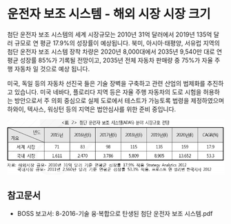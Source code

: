 # 운전자 보조 시스템 - 해외 시장 시장 크기

첨단 운전자 보조 시스템의 세계 시장규모는 2010년 31억 달러에서 2019년 135억 달러 규모로 연 평균 17.9%의 성장률이 예상됩니다. 북미, 아시아·태평양, 서유럽 지역의 첨단 운전자 보조 시스템 장착 차량은 2020년 8,000대에서 2035년 9,540만 대로 연평균 성장률 85%가 기록될 전망이고, 2035년 전체 자동차 판매량 중 75%가 자율 주행 자동차 일 것으로 예상 됩니다.


미국, 독일 등의 자동차 선진국 들은 기술 장벽을 구축하고 관련 산업의 법제화를 추진하고 있습니다. 미국 네바다, 플로리다 지역 등은 자율 주행 자동차의 도로 시험을 허용하는 방안으로서 주 의회 중심으로 실제 도로에서 테스트가 가능토록 법령을 제정하였으며 하와이, 텍사스, 워싱턴 등의 지역은 법안심사를 위한 준비 중입니다.

![ ](./images/운전자_보조_시스템_Q12_1_1.PNG)

## 참고문서
- BOSS 보고서: 8-2016-기술 융·복합으로 탄생된 첨단 운전자 보조 시스템.pdf
